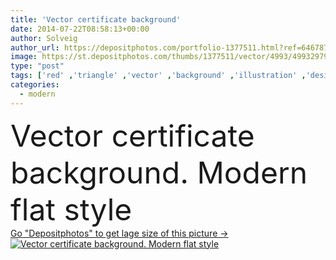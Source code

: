 ```yaml
---
title: 'Vector certificate background'
date: 2014-07-22T08:58:13+00:00
author: Solveig
author_url: https://depositphotos.com/portfolio-1377511.html?ref=64678756
image: https://st.depositphotos.com/thumbs/1377511/vector/4993/49932979/api_thumb_450.jpg?forcejpeg=true
type: "post"
tags: ['red' ,'triangle' ,'vector' ,'background' ,'illustration' ,'design' ,'paper' ,'decoration' ,'decorative' ,'ribbon' ,'business' ,'success' ,'brown' ,'crumpled' ,'pattern' ,'style' ,'border' ,'frame' ,'retro' ,'vintage' ,'ornament' ,'modern' ,'elements' ,'blank' ,'beige' ,'elegant' ,'digital' ,'flat' ,'note' ,'template' ,'invitation' ,'geometric' ,'achievement' ,'award' ,'certificate' ,'diploma' ,'print' ,'geometry' ,'graduation' ,'honor' ,'value' ,'calligraphy' ,'coupon' ,'geometrical' ,'trend' ,'Letterpress' ,'polygons' ,'convite' ,'formatura' ]
categories: 
  - modern
---
```

<div aling="center">
            <font size="60"> Vector certificate background. Modern flat style</font>   
</div>
<div>
    <a href='https://st.depositphotos.com/thumbs/1377511/vector/4993/49932979/api_thumb_450.jpg?forcejpeg=true?ref=64678756' target=_blank > Go "Depositphotos" to get lage size of this picture ->
        <img href='https://st.depositphotos.com/thumbs/1377511/vector/4993/49932979/api_thumb_450.jpg?forcejpeg=true?ref=64678756' src='https://st.depositphotos.com/1377511/4993/v/950/depositphotos_49932979-stock-illustration-vector-certificate-background.jpg?forcejpeg=true' alt='Vector certificate background. Modern flat style' >
    </a>
</div>
